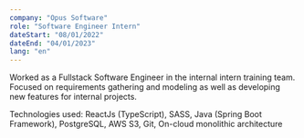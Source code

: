 ```yaml
---
company: "Opus Software"
role: "Software Engineer Intern"
dateStart: "08/01/2022"
dateEnd: "04/01/2023"
lang: "en"
---
```


Worked as a Fullstack Software Engineer in the internal intern training team. Focused on requirements gathering and modeling as well as developing new features for internal projects.

Technologies used: ReactJs (TypeScript), SASS, Java (Spring Boot Framework), PostgreSQL, AWS S3, Git, On-cloud monolithic architecture
